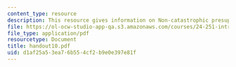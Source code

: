 ```yaml
---
content_type: resource
description: This resource gives information on Non-catastrophic presupposition failure.
file: https://ol-ocw-studio-app-qa.s3.amazonaws.com/courses/24-251-introduction-to-philosophy-of-language-spring-2005/d1af25a53ea76b554cf2b9e0e397e81f_handout10.pdf
file_type: application/pdf
resourcetype: Document
title: handout10.pdf
uid: d1af25a5-3ea7-6b55-4cf2-b9e0e397e81f
---
```

